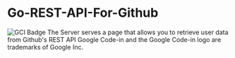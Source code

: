 # Go-REST-API-For-Github
![GCI Badge](https://img.shields.io/badge/Google%20Code%20In-JBoss%20Community-red?style=flatr&labelColor=fdb900)
The Server serves a page that allows you to retrieve user data from Github's REST API
Google Code-in and the Google Code-in logo are trademarks of Google Inc.
